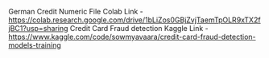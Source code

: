 German Credit Numeric File Colab Link - https://colab.research.google.com/drive/1bLiZos0GBjZvjTaemTpOLR9xTX2fjBC1?usp=sharing
Credit Card Fraud detection Kaggle Link - https://www.kaggle.com/code/sowmyavaara/credit-card-fraud-detection-models-training

